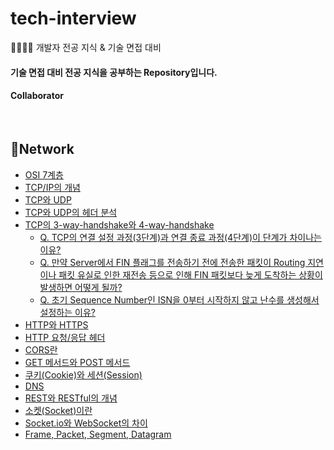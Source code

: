 # tech-interview
👨‍👨‍👧‍👧 개발자 전공 지식 &amp; 기술 면접 대비 

#### 기술 면접 대비 전공 지식을 공부하는 Repository입니다.

#### Collaborator

<br>

## 📌Network

* [OSI 7계층]() 
* [TCP/IP의 개념]()
* [TCP와 UDP]()
* [TCP와 UDP의 헤더 분석]()
* [TCP의 3-way-handshake와 4-way-handshake]()
  * [Q. TCP의 연결 설정 과정(3단계)과 연결 종료 과정(4단계)이 단계가 차이나는 이유?]()
  * [Q. 만약 Server에서 FIN 플래그를 전송하기 전에 전송한 패킷이 Routing 지연이나 패킷 유실로 인한 재전송 등으로 인해 FIN 패킷보다 늦게 도착하는 상황이 발생하면 어떻게 될까?]()
  * [Q. 초기 Sequence Number인 ISN을 0부터 시작하지 않고 난수를 생성해서 설정하는 이유?]()
* [HTTP와 HTTPS]()
* [HTTP 요청/응답 헤더]()
* [CORS란]()
* [GET 메서드와 POST 메서드]()
* [쿠키(Cookie)와 세션(Session)]()
* [DNS]()
* [REST와 RESTful의 개념]()
* [소켓(Socket)이란]()
* [Socket.io와 WebSocket의 차이]()
* [Frame, Packet, Segment, Datagram]()

